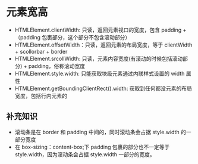 # 元素宽高

- HTMLElement.clientWidth: 只读，返回元素视口的宽度，包含 padding +（padding 包裹部分，这个部分不包含滚动部分）
- HTMLElement.offsetWidth：只读，返回元素的布局宽度，等于 clientWidth + scollorbar + border
- HTMLElement.srcollWidth: 只读，元素内容宽度(有滚动的时候包括滚动部分) + padding，俗称滚动宽度
- HTMLElement.style.width: 只能获取块级元素通过内联样式设置的 width 属性
- HTMLElement.getBoundingClientRect().width: 获取到任何都没元素的布局宽度，包括行内元素的

## 补充知识

- 滚动条是在 border 和 padding 中间的，同时滚动条会占据 style.width 的一部分宽度
- 在 box-sizing：content-box;下 padding 包裹的部分也不一定等于 style.width，因为滚动条会占据 style.width 一部分的宽度。
